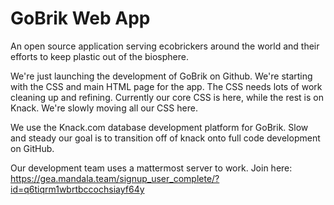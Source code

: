 # GoBrik Web App
An open source application serving ecobrickers around the world and their efforts to keep plastic out of the biosphere.

We're just launching the development of GoBrik on Github.  We're starting with the CSS and main HTML page for the app.  The CSS needs lots of work cleaning up and refining.  Currently our core CSS is here, while the rest is on Knack.  We're slowly moving all our CSS here.

We use the Knack.com database development platform for GoBrik.  Slow and steady our goal is to transition off of knack onto full code development on GitHub.

Our development team uses a mattermost server to work. Join here:  https://gea.mandala.team/signup_user_complete/?id=q6tiqrm1wbrtbccochsiayf64y
